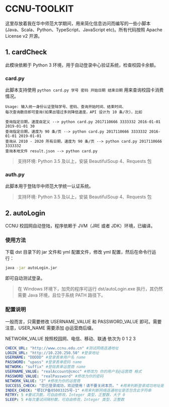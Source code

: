 # CCNU-TOOLKIT

这里存放着我在华中师范大学期间，用来简化信息访问而编写的一些小脚本(Java、Scala、Python、TypeScript、JavaScript etc)。所有代码按照 Apache License v2 开源。

## 1. cardCheck

此模块依赖于 Python 3 环境，用于自动登录中心验证系统，检查校园卡余额。

### card.py

此脚本支持使用 `python card.py 学号 密码 开始日期 结束日期` 用来查询校园卡消费情况。


    Usage: 输入统一身份认证登陆学号、密码、查询开始时间、结束时间、
    每次查询数目即可查询(如果出错过多则降低速度，API 设计为 10 条/次)，比如

    查询指定日期，速度自定义 --> python card.py 2017110666 3333332 2016-01-01 2019-01-01 30
    查询指定日期，速度为 90 条/页 --> python card.py 2017110666 3333332 2016-01-01 2019-01-01
    查询从 2010 - 2020 所有日期，速度为 90 条/页 --> python card.py 2017110666 3333332
    查询本地文件 result.json --> python card.py

> 支持环境: Python 3.5 及以上，安装 BeautifulSoup 4、Requests 包

### auth.py

此脚本用于登陆华中师范大学统一认证系统。

> 支持环境: Python 3.5 及以上，安装 BeautifulSoup 4、Requests 包


## 2. autoLogin

CCNU 校园网自动登陆，程序依赖于 JVM（JRE 或者 JDK）环境，已编译。

### 使用方法

下载 dst 目录下的 jar 文件和 yml 配置文件，修改 yml 配置，然后在命令行运行：

```bash
java -jar autoLogin.jar
```

即可自动测试登录。

> 在 Windows 环境下，加壳的程序可运行 dst/autoLogin.exe 执行，其仍然需要 Java 环境，且位于系统 PATH 路径下。

### 配置说明

一般而言，只需要修改 USERNAME_VALUE 和 PASSWORD_VALUE 即可。需要注意，USER_NAME 需要添加 @运营商后缀。

NETWORK_VALUE 按照校园网、电信、移动、联通 依次为 0 1 2 3

```yaml
CHECK_URL: "http://www.ccnu.edu.cn" #测试网络连通地址
LOGIN_URL: "http://10.220.250.50" #登录地址
USERNAME: "DDDDD" #登录表单用户名 name
PASSWORD: "upass" #登录表单密码 name
NETWORK: "suffix" #登陆表单运营商 name
USERNAME_VALUE: "realAccount@cmcc" #修改为 你的用户名@运营商 格式
PASSWORD_VALUE: "realPassword" #修改为你的密码
NETWORK_VALUE: "2" #修改为你的运营商
SUCCESS_CHECK: "您已登录成功，欢迎使用！请不要关闭本页。" #用来判断登录成功地址是否包含此字符串
INDEX_CHECK: "鄂ICP备05003325号-1" #用来判断网络连通地址是否包含此字符串
RETRY: 5 #重试次数，可自由修改，Integer 类型，正整数，大于 0
SLEEP: 5 #每次重试间隔秒数，可自由修改，Integer 类型，正整数
```

